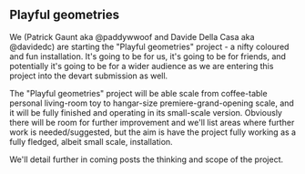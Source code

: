 Playful geometries
------------------

We (Patrick Gaunt aka @paddywwoof and Davide Della Casa aka @davidedc) are starting the "Playful geometries" project - a nifty coloured and fun installation. It's going to be for us, it's going to be for friends, and potentially it's going to be for a wider audience as we are entering this project into the devart submission as well.

The "Playful geometries" project will be able scale from coffee-table personal living-room toy to hangar-size premiere-grand-opening scale, and it will be fully finished and operating in its small-scale version. Obviously there will be room for further improvement and we'll list areas where further work is needed/suggested, but the aim is have the project fully working as a fully fledged, albeit small scale, installation.

We'll detail further in coming posts the thinking and scope of the project.